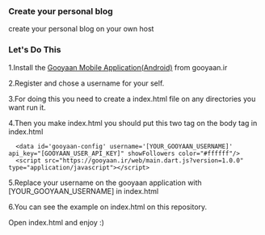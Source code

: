 ### Create your personal blog
create your personal blog on your own host

### Let's Do This

1.Install the [Gooyaan Mobile Application(Android)](http://gooyaan.ir) from gooyaan.ir

2.Register and chose a username for your self.

3.For doing this you need to create a index.html file on any directories you want run it.

4.Then you make index.html you should put this two tag on the body tag in index.html

```
  <data id='gooyaan-config' username='[YOUR_GOOYAAN_USERNAME]' api_key="[GOOYAAN_USER_API_KEY]" showFollowers color="#ffffff"/>
  <script src="https://gooyaan.ir/web/main.dart.js?version=1.0.0" type="application/javascript"></script>
```

5.Replace your username on the gooyaan application with [YOUR_GOOYAAN_USERNAME] in index.html

6.You can see the example on index.html on this repository.

Open index.html and enjoy :)

